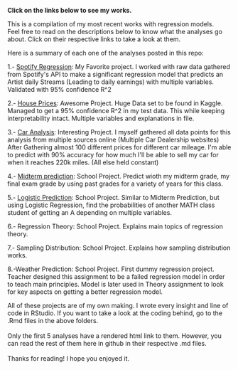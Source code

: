 ******Click on the links below to see my works.******

This is a compilation of my most recent works with regression models. <br>
Feel free to read on the descriptions below to know what the analyses go about. Click on their respective links to take a look at them.

Here is a summary of each one of the analyses posted in this repo:

1.- [Spotify Regression](https://66288a2aedcdc868da1e307d--resplendent-froyo-76d2a5.netlify.app/):
        My Favorite project. I worked with raw data gathered from Spotify's API to make a significant regression model that predicts an Artist         daily Streams (Leading to daily earnings) with multiple variables. Validated with 95% confidence R^2
        
2.- [House Prices](https://gentle-meringue-8bb3f3.netlify.app):
        Awesome Project. Huge Data set to be found in Kaggle. Managed to get a 95% confidence R^2 in my test data. This while keeping                  interpretability intact. Multiple variables and explanations in file.

3.- [Car Analysis](https://zesty-kheer-8ce4a9.netlify.app):
        Interesting Project. I myself gathered all data points for this analysis from multiple sources online (Multiple Car Dealership websites)
        After Gathering almost 100 different prices for different car mileage. I'm able to predict with 90% accuracy for how much I'll be able         to sell my car for when it reaches 220k miles. (All else held constant)

4.- [Midterm prediction](https://polite-kringle-2be27c.netlify.app):
        School Project. Predict wioth my midterm grade, my final exam grade by using past grades for a variety of years for this class.

5.- [Logistic Prediction](https://papaya-semolina-8e58ef.netlify.app):
        School Project. Similar to Midterm Prediction, but using Logistic Regression, find the probabilities of another MATH class student of          getting an A depending on multiple variables.

6.- Regression Theory:
        School Project. Explains main topics of regression theory.

7.- Sampling Distribution:
        School Project. Explains how sampling distribution works.

8.-Weather Prediction:
        School Project. First dummy regression project. Teacher designed this assignment to be a failed regression model in order to teach             main principles. Model is later used in Theory assignment to look for key aspects on getting a better regression model.


All of these projects are of my own making. I wrote every insight and line of code in RStudio. If you want to take a look at the coding behind, go to the .Rmd files in the above folders. <br><br>Only the first 5 analyses have a rendered html link to them. However, you can read the rest of them here in github in their respective .md files. <br><br>
Thanks for reading! I hope you enjoyed it.
